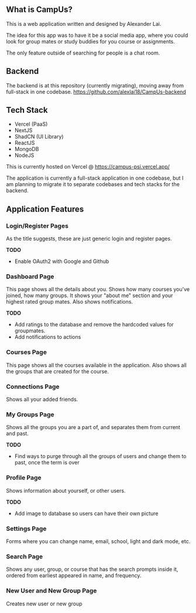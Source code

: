 ## What is CampUs?

This is a web application written and designed by Alexander Lai.

The idea for this app was to have it be a social media app, where you could look for group mates or study buddies for you course or assignments.

The only feature outside of searching for people is a chat room.

## Backend
The backend is at this repository (currently migrating), moving away from full-stack in one codebase.
https://github.com/alexlai18/CampUs-backend

## Tech Stack

- Vercel (PaaS)
- NextJS
- ShadCN (UI Library)
- ReactJS
- MongoDB
- NodeJS

This is currently hosted on Vercel @ https://campus-psi.vercel.app/

The application is currently a full-stack application in one codebase, but I am planning to migrate it to separate codebases and tech stacks for the backend.

## Application Features

### Login/Register Pages

As the title suggests, these are just generic login and register pages.

**TODO**
- Enable OAuth2 with Google and Github

### Dashboard Page

This page shows all the details about you. Shows how many courses you've joined, how many groups. It shows your "about me" section and your highest rated group mates.
Also shows notifications.

**TODO**
- Add ratings to the database and remove the hardcoded values for groupmates.
- Add notifications to actions

### Courses Page

This page shows all the courses available in the application. Also shows all the groups that are created for the course.

### Connections Page

Shows all your added friends.

### My Groups Page

Shows all the groups you are a part of, and separates them from current and past.

**TODO**
- Find ways to purge through all the groups of users and change them to past, once the term is over

### Profile Page

Shows information about yourself, or other users.

**TODO**
- Add image to database so users can have their own picture

### Settings Page

Forms where you can change name, email, school, light and dark mode, etc.

### Search Page

Shows any user, group, or course that has the search prompts inside it, ordered from earliest appeared in name, and frequency.


### New User and New Group Page

Creates new user or new group
